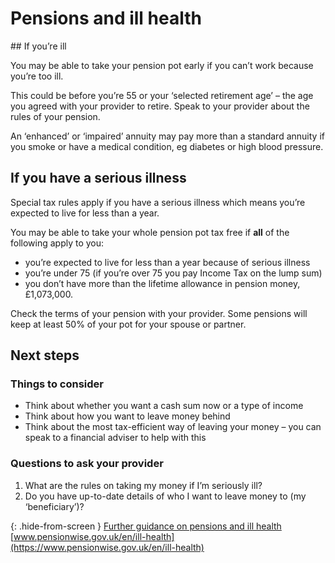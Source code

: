 # Pensions and ill health

## If you’re ill

You may be able to take your pension pot early if you can’t work because you’re too ill.

This could be before you’re 55 or your ‘selected retirement age’ – the age you agreed with your provider to retire. Speak to your provider about the rules of your pension.

An ‘enhanced’ or ‘impaired’ annuity may pay more than a standard annuity if you smoke or have a medical condition, eg diabetes or high blood pressure.

## If you have a serious illness

Special tax rules apply if you have a serious illness which means you’re expected to live for less than a year.

You may be able to take your whole pension pot tax free if **all** of the following apply to you:

* you’re expected to live for less than a year because of serious illness
* you’re under 75 (if you’re over 75 you pay Income Tax on the lump sum)
* you don’t have more than the lifetime allowance in pension money, £1,073,000.

Check the terms of your pension with your provider. Some pensions will keep at least 50% of your pot for your spouse or partner.

## Next steps

### Things to consider

* Think about whether you want a cash sum now or a type of income
* Think about how you want to leave money behind
* Think about the most tax-efficient way of leaving your money – you can speak to a financial adviser to help with this

### Questions to ask your provider

1. What are the rules on taking my money if I’m seriously ill?
2. Do you have up-to-date details of who I want to leave money to (my ‘beneficiary’)?

{: .hide-from-screen }
[Further guidance on pensions and ill health](https://www.pensionwise.gov.uk/en/ill-health)<br>
[www.pensionwise.gov.uk/en/ill-health](https://www.pensionwise.gov.uk/en/ill-health)
